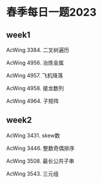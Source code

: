 # 春季每日一题2023
## week1
AcWing 3384. 二叉树遍历

AcWing 4956. 冶炼金属

AcWing 4957. 飞机降落

AcWing 4958. 接龙数列

AcWing 4964. 子矩阵

## week2
AcWing 3431. skew数

AcWing 3446. 整数奇偶排序

AcWing 3508. 最长公共子串

AcWing 3543. 三元组